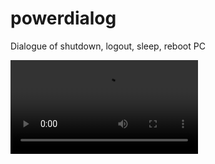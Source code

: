 # powerdialog

Dialogue of shutdown, logout, sleep, reboot PC

<video controls>
  <source src="untitled.mp4" type="video/mp4">
</video>


